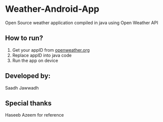 # Weather-Android-App
Open Source weather application compiled in java using Open Weather API

## How to run?
1) Get your appID from [openweather.org](http://openweathermap.org)
2) Replace appID into java code
3) Run the app on device

## Developed by:
Saadh Jawwadh

## Special thanks 
Haseeb Azeem for reference 
